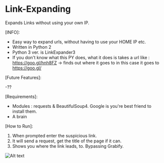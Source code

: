 # Link-Expanding
Expands Links without using your own IP.

[INFO]:
- Easy way to expand urls, without having to use your HOME IP etc.
- Written in Python 2
- Python 3 ver. is LinkExpander3
- If you don't know what this PY does, what it does is takes a url like : https://goo.gl/hnh8FZ -> finds out where it goes to in this case it goes to https://goo.gl/ 

[Future Features]:

-??


[Requirements]:

- Modules : requests & BeautifulSoup4. Google is you're best friend to install them.
- A brain


[How to Run]:

1. When prompted enter the suspicious link.
2. It will send a request, get the title of the page if it can.
3. Shows you where the link leads, to. Bypassing Grabify.

![Alt text](http://i.imgur.com/1cosnWt.png "Demo")

